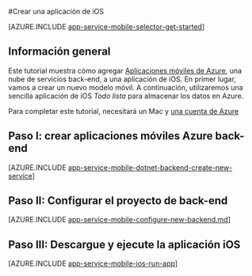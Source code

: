 <properties
    pageTitle="Crear una aplicación de iOS en aplicaciones de Azure App servicio Mobile | Microsoft Azure"
    description="Siga este tutorial para comenzar a utilizar back-ends de aplicaciones móviles Azure para el desarrollo de iOS en Objective C o Swift"
    services="app-service\mobile"
    documentationCenter="ios"
    authors="ysxu"
    manager="yochayk"
    editor=""/>

<tags
    ms.service="app-service-mobile"
    ms.workload="na"
    ms.tgt_pltfrm="mobile-ios"
    ms.devlang="objective-c"
    ms.topic="hero-article"
    ms.date="10/01/2016"
    ms.author="yuaxu"/>

#<a name="create-an-ios-app"></a>Crear una aplicación de iOS

[AZURE.INCLUDE [app-service-mobile-selector-get-started](../../includes/app-service-mobile-selector-get-started.md)]

## <a name="overview"></a>Información general

Este tutorial muestra cómo agregar [Aplicaciones móviles de Azure](app-service-mobile-value-prop.md), una nube de servicios back-end, a una aplicación de iOS. En primer lugar, vamos a crear un nuevo modelo móvil. A continuación, utilizaremos una sencilla aplicación de iOS _Todo lista_ para almacenar los datos en Azure.

Para completar este tutorial, necesitará un Mac y [una cuenta de Azure](https://azure.microsoft.com/pricing/free-trial/)


## <a name="step-i-create-a-new-azure-mobile-app-backend"></a>Paso I: crear aplicaciones móviles Azure back-end

[AZURE.INCLUDE [app-service-mobile-dotnet-backend-create-new-service](../../includes/app-service-mobile-dotnet-backend-create-new-service.md)]

## <a name="step-ii-configure-the-backend-project"></a>Paso II: Configurar el proyecto de back-end

[AZURE.INCLUDE [app-service-mobile-configure-new-backend.md](../../includes/app-service-mobile-configure-new-backend.md)]

## <a name="step-iii-download-and-run-the-ios-app"></a>Paso III: Descargue y ejecute la aplicación iOS

[AZURE.INCLUDE [app-service-mobile-ios-run-app](../../includes/app-service-mobile-ios-run-app.md)]

<!-- URLs -->
[Azure portal]: https://portal.azure.com/
[Xcode]: https://go.microsoft.com/fwLink/p/?LinkID=266532
[Visual Studio Community 2013]: https://go.microsoft.com/fwLink/p/?LinkID=534203
